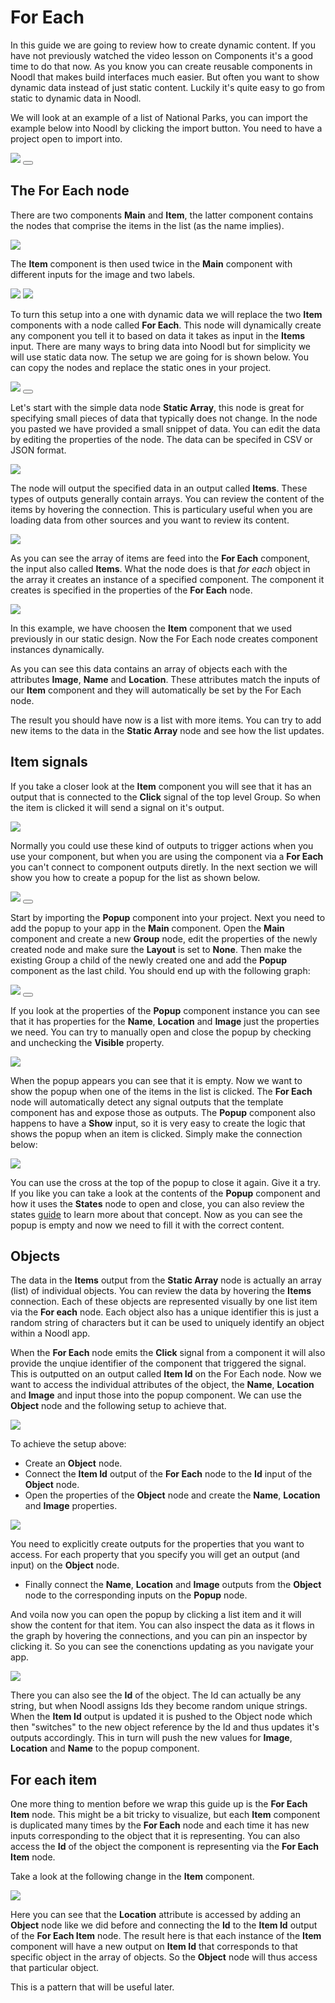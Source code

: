 # For Each
In this guide we are going to review how to create dynamic content. If you have not previously watched the video lesson on Components it's a good time to do that now. As you know you can create reusable components in Noodl that makes build interfaces much easier. But often you want to show dynamic data instead of just static content. Luckily it's quite easy to go from static to dynamic data in Noodl.

We will look at an example of a list of National Parks, you can import the example below into Noodl by clicking the import button. You need to have a project open to import into.

<div class="ndl-images">
    <img src="/guides/for-each/screen.png" class="ndl-image small"></img>   
    <button class="ndl-import-button" onClick='importIntoNoodl("guides/for-each/project.zip")'></button>
</div>

## The For Each node
There are two components **Main** and **Item**, the latter component contains the nodes that comprise the items in the list (as the name implies).

<div class="ndl-images">
    <img src="/guides/for-each/item-comp.png" class="ndl-image med"></img>  
</div>

The **Item** component is then used twice in the **Main** component with different inputs for the image and two labels.

<div class="ndl-images">
    <img src="/guides/for-each/main-comp.png" class="ndl-image med"></img>  
     <img src="/guides/for-each/item-props.png" class="ndl-image small"></img>  
</div>

To turn this setup into a one with dynamic data we will replace the two **Item** components with a node called **For Each**. This node will dynamically create any component you tell it to based on data it takes as input in the **Items** input. There are many ways to bring data into Noodl but for simplicity we will use static data now. The setup we are going for is shown below. You can copy the nodes and replace the static ones in your project.

<div class="ndl-images">
    <img src="/guides/for-each/for-each-nodes.png" class="ndl-image med"></img>  
     <button class="ndl-copy-nodes-button" onClick='copyJsonToClipboard({"nodes":[{"id":"e733a5af-1587-aa30-dd3b-563196297e99","type":"Group","x":464,"y":303,"parameters":{"backgroundColor":"#FFFFFF","scrollBehavior":"native"},"ports":[],"children":[{"id":"09bc84f0-99e8-b172-bdeb-3670f6362e85","type":"For Each","x":484,"y":349,"parameters":{"template":"/Item"},"ports":[],"children":[]}]},{"id":"593ad143-0560-19c7-3c04-5a26ea3a1893","type":"Static Data","x":192,"y":352,"parameters":{"csv":"","type":"json","json":"[\n     {\n        \"Image\":\"https://upload.wikimedia.org/wikipedia/commons/thumb/a/af/Grand_Canyon_view_from_Pima_Point_2010.jpg/460px-Grand_Canyon_view_from_Pima_Point_2010.jpg\",\n        \"Name\":\"Grand Canyon\",\n        \"Location\":\"Arizona,USA\"\n    },   \n    {\n        \"Image\":\"https://upload.wikimedia.org/wikipedia/commons/thumb/1/13/Tunnel_View%2C_Yosemite_Valley%2C_Yosemite_NP_-_Diliff.jpg/568px-Tunnel_View%2C_Yosemite_Valley%2C_Yosemite_NP_-_Diliff.jpg\",\n        \"Name\":\"Yosemite\",\n        \"Location\":\"California,USA\"\n    },\n    {\n        \"Image\":\"https://upload.wikimedia.org/wikipedia/commons/thumb/c/c9/YellowstonefallJUN05.JPG/500px-YellowstonefallJUN05.JPG\",\n        \"Name\":\"Yellowstone\",\n        \"Location\":\"Idaho, USA\"\n    },\n    {\n        \"Image\":\"https://upload.wikimedia.org/wikipedia/commons/thumb/1/10/Zion_angels_landing_view.jpg/568px-Zion_angels_landing_view.jpg\",\n        \"Name\":\"Zion National Park\",\n        \"Location\":\"Utah, USA\"\n    },\n    {\n        \"Image\":\"https://upload.wikimedia.org/wikipedia/commons/thumb/9/9c/Hvannadalshnjukur-Vatnajokull_National_Park.JPG/568px-Hvannadalshnjukur-Vatnajokull_National_Park.JPG\",\n        \"Name\":\"Vatnajökull\",\n        \"Location\":\"Iceland\"\n    }\n    \n]"},"ports":[],"children":[]}],"connections":[{"fromId":"593ad143-0560-19c7-3c04-5a26ea3a1893","fromProperty":"items","toId":"09bc84f0-99e8-b172-bdeb-3670f6362e85","toProperty":"items"}]})'></button>
</div>

Let's start with the simple data node **Static Array**, this node is great for specifying small pieces of data that typically does not change. In the node you pasted we have provided a small snippet of data. You can edit the data by editing the properties of the node. The data can be specifed in CSV or JSON format.

<div class="ndl-images">
    <img src="/guides/for-each/static-array.gif" class="ndl-image large"></img>  
</div>

The node will output the specified data in an output called **Items**. These types of outputs generally contain arrays. You can review the content of the items by hovering the connection. This is particulary useful when you are loading data from other sources and you want to review its content.

<div class="ndl-images">
    <img src="/guides/for-each/hover-data.png" class="ndl-image med"></img>  
</div>

As you can see the array of items are feed into the **For Each** component, the input also called **Items**. What the node does is that *for each* object in the array it creates an instance of a specified component. The component it creates is specified in the properties of the **For Each** node.

<div class="ndl-images">
    <img src="/guides/for-each/for-each-props.png" class="ndl-image small"></img>  
</div>

In this example, we have choosen the **Item** component that we used previously in our static design. Now the For Each node creates component instances dynamically.

As you can see this data contains an array of objects each with the attributes **Image**, **Name** and **Location**. These attributes match the inputs of our **Item** component and they will automatically be set by the For Each node.

The result you should have now is a list with more items. You can try to add new items to the data in the **Static Array** node and see how the list updates.

## Item signals
If you take a closer look at the **Item** component you will see that it has an output that is connected to the **Click** signal of the top level Group. So when the item is clicked it will send a signal on it's output. 

<div class="ndl-images">
    <img src="/guides/for-each/item-click.png" class="ndl-image med"></img>  
</div>

Normally you could use these kind of outputs to trigger actions when you use your component, but when you are using the component via a **For Each** you can't connect to component outputs diretly. In the next section we will show you how to create a popup for the list as shown below.

<div class="ndl-images">
    <img src="/guides/for-each/popup.gif" class="ndl-image small"></img>   
    <button class="ndl-import-button" onClick='importIntoNoodl("guides/for-each/popup.zip")'></button>
</div>

Start by importing the **Popup** component into your project. Next you need to add the popup to your app in the **Main** component. Open the **Main** component and create a new **Group** node, edit the properties of the newly created node and make sure the **Layout** is set to **None**. Then make the existing Group a child of the newly created one and add the **Popup** component as the last child. You should end up with the following graph:

<div class="ndl-images">
    <img src="/guides/for-each/popup-added.png" class="ndl-image med"></img>  
     <button class="ndl-copy-nodes-button" onClick='copyJsonToClipboard({"nodes":[{"id":"af1444ee-0758-cf0a-a71c-85f10b77dfc3","type":"Group","x":370.7168944404044,"y":40.66047664062552,"parameters":{"flexDirection":"none"},"ports":[],"children":[{"id":"0146080e-db5a-77e3-dac0-3b5895b3237d","type":"Group","x":390.7168944404044,"y":86.66047664062552,"parameters":{"backgroundColor":"#FFFFFF","scrollBehavior":"native"},"ports":[],"children":[{"id":"d776b345-2cc2-da78-1e08-d596bd8fd1f4","type":"For Each","x":410.7168944404044,"y":132.66047664062552,"parameters":{"template":"/Item"},"ports":[],"children":[]}]},{"id":"2f6929e1-fff1-39dd-90df-f701ace1ae54","type":"/Popup","x":390.7168944404044,"y":214.66047664062552,"parameters":{},"ports":[],"children":[]}]}],"connections":[]})'></button>
</div>

If you look at the properties of the **Popup** component instance you can see that it has properties for the **Name**, **Location** and **Image** just the properties we need. You can try to manually open and close the popup by checking and unchecking the **Visible** property.

<div class="ndl-images">
    <img src="/guides/for-each/popup-props.png" class="ndl-image small"></img>  
</div>

When the popup appears you can see that it is empty. Now we want to show the popup when one of the items in the list is clicked. The **For Each** node will automatically detect any signal outputs that the template component has and expose those as outputs. The **Popup** component also happens to have a **Show** input, so it is very easy to create the logic that shows the popup when an item is clicked. Simply make the connection below:

<div class="ndl-images">
    <img src="/guides/for-each/click-to-show.png" class="ndl-image med"></img>  
</div>

You can use the cross at the top of the popup to close it again. Give it a try. If you like you can take a look at the contents of the **Popup** component and how it uses the **States** node to open and close, you can also review the states [guide](/guides/states.md) to learn more about that concept. Now as you can see the popup is empty and now we need to fill it with the correct content.

## Objects
The data in the **Items** output from the **Static Array** node is actually an array (list) of individual objects. You can review the data by hovering the **Items** connection. Each of these objects are represented visually by one list item via the **For each** node. Each object also has a unique identifier this is just a random string of characters but it can be used to uniquely identify an object within a Noodl app.

When the **For Each** node emits the **Click** signal from a component it will also provide the unqiue identifier of the component that triggered the signal. This is outputted on an output called **Item Id** on the For Each node. Now we want to access the individual attributes of the object, the **Name**, **Location** and **Image** and input those into the popup component. We can use the **Object** node and the following setup to achieve that.

<div class="ndl-images">
    <img src="/guides/for-each/object-node.png" class="ndl-image med"></img>  
</div>

To achieve the setup above:

* Create an **Object** node.
* Connect the **Item Id** output of the **For Each** node to the **Id** input of the **Object** node.
* Open the properties of the **Object** node and create the **Name**, **Location** and **Image** properties.

<div class="ndl-images">
    <img src="/guides/for-each/object-props.gif" class="ndl-image med"></img>  
</div>

You need to explicitly create outputs for the properties that you want to access. For each property that you specify you will get an output (and input) on the **Object** node.

* Finally connect the **Name**, **Location** and **Image** outputs from the **Object** node to the corresponding inputs on the **Popup** node.

And voila now you can open the popup by clicking a list item and it will show the content for that item. You can also inspect the data as it flows in the graph by hovering the connections, and you can pin an inspector by clicking it. So you can see the conenctions updating as you navigate your app.

<div class="ndl-images">
    <img src="/guides/for-each/props-updating.gif" class="ndl-image med"></img>  
</div>

There you can also see the **Id** of the object. The Id can actually be any string, but when Noodl assigns Ids they become random unique strings. When the **Item Id** output is updated it is pushed to the Object node which then "switches" to the new object reference by the Id and thus updates it's outputs accordingly. This in turn will push the new values for **Image**, **Location** and **Name** to the popup component.

## For each item
One more thing to mention before we wrap this guide up is the **For Each Item** node. This might be a bit tricky to visualize, but each **Item** component is duplicated many times by the **For Each** node and each time it has new inputs corresponding to the object that it is representing. You can also access the **Id** of the object the component is representing via the **For Each Item** node.

Take a look at the following change in the **Item** component.

<div class="ndl-images">
    <img src="/guides/for-each/for-each-item.png" class="ndl-image med"></img>  
</div>

Here you can see that the **Location** attribute is accessed by adding an **Object** node like we did before and connecting the **Id** to the **Item Id** output of the **For Each Item** node. The result here is that each instance of the **Item** component will have a new output on **Item Id** that corresponds to that specific object in the array of objects. So the **Object** node will thus access that particular object.

This is a pattern that will be useful later.